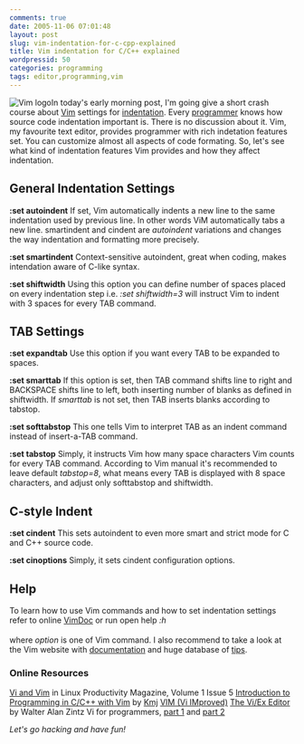 ```yaml
---
comments: true
date: 2005-11-06 07:01:48
layout: post
slug: vim-indentation-for-c-cpp-explained
title: Vim indentation for C/C++ explained
wordpressid: 50
categories: programming
tags: editor,programming,vim
---
```


![Vim logo](/images/logos/vim-logo.gif)In today's early morning post, I'm going give a short crash course about [Vim](http://www.vim.org) settings for [indentation](http://en.wikipedia.org/wiki/Indentation). Every [programmer](http://en.wikipedia.org/wiki/Programmer) knows how source code indentation important is. There is no discussion about it. Vim, my favourite text editor, provides programmer with rich indetation features set. You can customize almost all aspects of code formating. So, let's see what kind of indentation features Vim provides and how they affect indentation.






## General Indentation Settings



**:set autoindent**
If set, Vim automatically indents a new line to the same indentation used by previous line. In other words ViM automatically tabs a new line. smartindent and cindent are _autoindent_ variations and changes the way indentation and formatting more precisely.

**:set smartindent**
Context-sensitive autoindent, great when coding, makes intendation aware of C-like syntax.

**:set shiftwidth**
Using this option you can define number of spaces placed on every indentation step i.e. _:set shiftwidth=3_ will instruct Vim to indent with 3 spaces for every TAB command.



## TAB Settings



**:set expandtab**
Use this option if you want every TAB to be expanded to spaces.

**:set smarttab**
If this option is set, then TAB command shifts line to right and BACKSPACE shifts line to left, both inserting number of blanks as defined in shiftwidth. If _smarttab_ is not set, then TAB inserts blanks according to tabstop.

**:set softtabstop**
This one tells Vim to interpret TAB as an indent command instead of insert-a-TAB command.

**:set tabstop**
Simply, it instructs Vim how many space characters Vim counts for every TAB command. According to Vim manual it's recommended to leave default _tabstop=8_, what means  every TAB is displayed with 8 space characters, and adjust only softtabstop and shiftwidth.



## C-style Indent



**:set cindent**
This sets autoindent to even more smart and strict mode for C and C++ source code.

**:set cinoptions**
Simply, it sets cindent configuration options.



## Help



To learn how to use Vim commands and how to set indentation settings refer to online [VimDoc](http://vimdoc.sourceforge.net/htmldoc/) or run open help _:h <option>_ where _option_ is one of Vim command. I also recommend to take a look at the Vim website with [documentation](http://www.vim.org/docs.php) and huge database of [tips](http://www.vim.org/tips/index.php).



### Online Resources



[Vi and Vim](http://www.troubleshooters.com/lpm/200212/200212.htm) in Linux Productivity Magazine, Volume 1 Issue 5
[Introduction to Programming in C/C++ with Vim](http://www.justlinux.com/nhf/Programming/Introduction_to_C_Programming.html) by [Kmj](mailto:kmj9907@cs.rit.edu)
[VIM (Vi IMproved)](http://www.geocities.com/h2lee/vim.html)
[The Vi/Ex Editor](http://www.networkcomputing.com/unixworld/tutorial/009/009.html) by Walter Alan Zintz
Vi for programmers, [part 1](http://builder.com.com/5100-6372_14-5253006.html) and [part 2](http://builder.com.com/5100-6372-5254151.html)

_Let's go hacking and have fun!_
